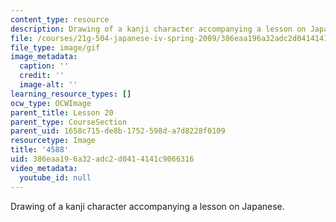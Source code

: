 ```yaml
---
content_type: resource
description: Drawing of a kanji character accompanying a lesson on Japanese.
file: /courses/21g-504-japanese-iv-spring-2009/386eaa196a32adc2d0414141c9066316_4588.gif
file_type: image/gif
image_metadata:
  caption: ''
  credit: ''
  image-alt: ''
learning_resource_types: []
ocw_type: OCWImage
parent_title: Lesson 20
parent_type: CourseSection
parent_uid: 1658c715-de8b-1752-598d-a7d8228f0109
resourcetype: Image
title: '4588'
uid: 386eaa19-6a32-adc2-d041-4141c9066316
video_metadata:
  youtube_id: null
---
```

Drawing of a kanji character accompanying a lesson on Japanese.